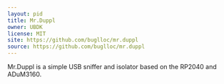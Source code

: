 ```yaml
---
layout: pid
title: Mr.Duppl
owner: UBDK
license: MIT
site: https://github.com/buglloc/mr.duppl
source: https://github.com/buglloc/mr.duppl
---
```

Mr.Duppl is a simple USB sniffer and isolator based on the RP2040 and ADuM3160.